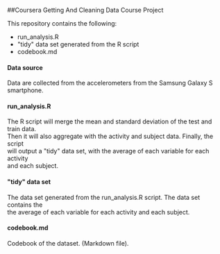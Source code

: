 ##Coursera Getting And Cleaning Data Course Project 

This repository contains the following:
+ run_analysis.R
+ "tidy" data set generated from the R script
+ codebook.md

#### Data source
Data are collected from the accelerometers from the Samsung Galaxy S smartphone. <br/>

#### run_analysis.R
The R script will merge the mean and standard deviation of the test and train data. <br />
Then it will also aggregate with the activity and subject data. Finally, the script <br />
will output a "tidy" data set, with the average of each variable for each activity <br />
and each subject.

#### "tidy" data set
The data set generated from the run_analysis.R script. The data set contains the <br />
the average of each variable for each activity and each subject.

#### codebook.md
Codebook of the dataset. (Markdown file).

